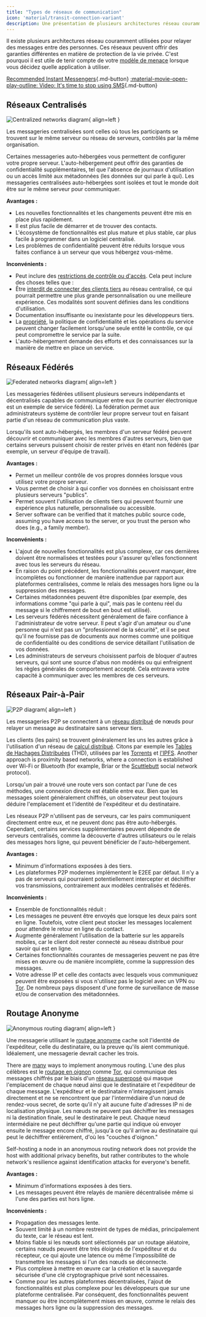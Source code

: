 ```yaml
---
title: "Types de réseaux de communication"
icon: 'material/transit-connection-variant'
description: Une présentation de plusieurs architectures réseau couramment utilisées par les applications de messagerie instantanée.
---
```


Il existe plusieurs architectures réseau couramment utilisées pour relayer des messages entre des personnes. Ces réseaux peuvent offrir des garanties différentes en matière de protection de la vie privée. C'est pourquoi il est utile de tenir compte de votre [modèle de menace](../basics/threat-modeling.md) lorsque vous décidez quelle application à utiliser.

[Recommended Instant Messengers](../real-time-communication.md ""){.md-button} [:material-movie-open-play-outline: Video: It's time to stop using SMS](https://www.privacyguides.org/videos/2025/01/24/its-time-to-stop-using-sms-heres-why ""){.md-button}

## Réseaux Centralisés

![Centralized networks diagram](../assets/img/layout/network-centralized.svg){ align=left }

Les messageries centralisées sont celles où tous les participants se trouvent sur le même serveur ou réseau de serveurs, contrôlés par la même organisation.

Certaines messageries auto-hébergées vous permettent de configurer votre propre serveur. L'auto-hébergement peut offrir des garanties de confidentialité supplémentaires, tel que l'absence de journaux d'utilisation ou un accès limité aux métadonnées (les données sur qui parle à qui). Les messageries centralisées auto-hébergées sont isolées et tout le monde doit être sur le même serveur pour communiquer.

**Avantages :**

- Les nouvelles fonctionnalités et les changements peuvent être mis en place plus rapidement.
- Il est plus facile de démarrer et de trouver des contacts.
- L'écosystème de fonctionnalités est plus mature et plus stable, car plus facile à programmer dans un logiciel centralisé.
- Les problèmes de confidentialité peuvent être réduits lorsque vous faites confiance à un serveur que vous hébergez vous-même.

**Inconvénients :**

- Peut inclure des [restrictions de contrôle ou d'accès](https://drewdevault.com/2018/08/08/Signal.html). Cela peut inclure des choses telles que :
- Être [interdit de connecter des clients tiers](https://github.com/LibreSignal/LibreSignal/issues/37#issuecomment-217211165) au réseau centralisé, ce qui pourrait permettre une plus grande personnalisation ou une meilleure expérience. Ces modalités sont souvent définies dans les conditions d'utilisation.
- Documentation insuffisante ou inexistante pour les développeurs tiers.
- La [propriété](https://web.archive.org/web/20210729191953/https://blog.privacytools.io/delisting-wire), la politique de confidentialité et les opérations du service peuvent changer facilement lorsqu'une seule entité le contrôle, ce qui peut compromettre le service par la suite.
- L'auto-hébergement demande des efforts et des connaissances sur la manière de mettre en place un service.

## Réseaux Fédérés

![Federated networks diagram](../assets/img/layout/network-decentralized.svg){ align=left }

Les messageries fédérées utilisent plusieurs serveurs indépendants et décentralisés capables de communiquer entre eux (le courrier électronique est un exemple de service fédéré). La fédération permet aux administrateurs système de contrôler leur propre serveur tout en faisant partie d'un réseau de communication plus vaste.

Lorsqu'ils sont auto-hébergés, les membres d'un serveur fédéré peuvent découvrir et communiquer avec les membres d'autres serveurs, bien que certains serveurs puissent choisir de rester privés en étant non fédérés (par exemple, un serveur d'équipe de travail).

**Avantages :**

- Permet un meilleur contrôle de vos propres données lorsque vous utilisez votre propre serveur.
- Vous permet de choisir à qui confier vos données en choisissant entre plusieurs serveurs "publics".
- Permet souvent l'utilisation de clients tiers qui peuvent fournir une expérience plus naturelle, personnalisée ou accessible.
- Server software can be verified that it matches public source code, assuming you have access to the server, or you trust the person who does (e.g., a family member).

**Inconvénients :**

- L'ajout de nouvelles fonctionnalités est plus complexe, car ces dernières doivent être normalisées et testées pour s'assurer qu'elles fonctionnent avec tous les serveurs du réseau.
- En raison du point précédent, les fonctionnalités peuvent manquer, être incomplètes ou fonctionner de manière inattendue par rapport aux plateformes centralisées, comme le relais des messages hors ligne ou la suppression des messages.
- Certaines métadonnées peuvent être disponibles (par exemple, des informations comme "qui parle à qui", mais pas le contenu réel du message si le chiffrement de bout en bout est utilisé).
- Les serveurs fédérés nécessitent généralement de faire confiance à l'administrateur de votre serveur. Il peut s'agir d'un amateur ou d'une personne qui n'est pas un "professionnel de la sécurité", et il se peut qu'il ne fournisse pas de documents aux normes comme une politique de confidentialité ou des conditions de service détaillant l'utilisation de vos données.
- Les administrateurs de serveurs choisissent parfois de bloquer d'autres serveurs, qui sont une source d'abus non modérés ou qui enfreignent les règles générales de comportement accepté. Cela entravera votre capacité à communiquer avec les membres de ces serveurs.

## Réseaux Pair-à-Pair

![P2P diagram](../assets/img/layout/network-distributed.svg){ align=left }

Les messageries P2P se connectent à un [réseau distribué](https://fr.wikipedia.org/wiki/Réseau_distribué) de nœuds pour relayer un message au destinataire sans serveur tiers.

Les clients (les pairs) se trouvent généralement les uns les autres grâce à l'utilisation d'un réseau de [calcul distribué](https://fr.wikipedia.org/wiki/Calcul_distribué). Citons par exemple les [Tables de Hachages Distribuées](https://fr.wikipedia.org/wiki/Table_de_hachage_distribuée) (THD), utilisées par les [Torrents](https://fr.wikipedia.org/wiki/BitTorrent) et [l'IPFS](https://fr.wikipedia.org/wiki/InterPlanetary_File_System). Another approach is proximity based networks, where a connection is established over Wi-Fi or Bluetooth (for example, Briar or the [Scuttlebutt](https://scuttlebutt.nz) social network protocol).

Lorsqu'un pair a trouvé une route vers son contact par l'une de ces méthodes, une connexion directe est établie entre eux. Bien que les messages soient généralement chiffrés, un observateur peut toujours déduire l'emplacement et l'identité de l'expéditeur et du destinataire.

Les réseaux P2P n'utilisent pas de serveurs, car les pairs communiquent directement entre eux, et ne peuvent donc pas être auto-hébergés. Cependant, certains services supplémentaires peuvent dépendre de serveurs centralisés, comme la découverte d'autres utilisateurs ou le relais des messages hors ligne, qui peuvent bénéficier de l'auto-hébergement.

**Avantages :**

- Minimum d'informations exposées à des tiers.
- Les plateformes P2P modernes implémentent le E2EE par défaut. Il n'y a pas de serveurs qui pourraient potentiellement intercepter et déchiffrer vos transmissions, contrairement aux modèles centralisés et fédérés.

**Inconvénients :**

- Ensemble de fonctionnalités réduit :
- Les messages ne peuvent être envoyés que lorsque les deux pairs sont en ligne. Toutefois, votre client peut stocker les messages localement pour attendre le retour en ligne du contact.
- Augmente généralement l'utilisation de la batterie sur les appareils mobiles, car le client doit rester connecté au réseau distribué pour savoir qui est en ligne.
- Certaines fonctionnalités courantes de messageries peuvent ne pas être mises en œuvre ou de manière incomplète, comme la suppression des messages.
- Votre adresse IP et celle des contacts avec lesquels vous communiquez peuvent être exposées si vous n'utilisez pas le logiciel avec un VPN [](../vpn.md) ou [Tor](../tor.md). De nombreux pays disposent d'une forme de surveillance de masse et/ou de conservation des métadonnées.

## Routage Anonyme

![Anonymous routing diagram](../assets/img/layout/network-anonymous-routing.svg){ align=left }

Une messagerie utilisant le [routage anonyme](https://doi.org/10.1007/978-1-4419-5906-5_628) cache soit l'identité de l'expéditeur, celle du destinataire, ou la preuve qu'ils aient communiqué. Idéalement, une messagerie devrait cacher les trois.

There are [many](https://doi.org/10.1145/3182658) ways to implement anonymous routing. L'une des plus célèbres est le [routage en oignon](https://en.wikipedia.org/wiki/Onion_routing) comme [Tor](https://fr.wikipedia.org/wiki/Tor_(réseau)), qui communique des messages chiffrés par le biais d'un [réseau superposé](https://fr.wikipedia.org/wiki/Réseau_superposé) qui masque l'emplacement de chaque nœud ainsi que le destinataire et l'expéditeur de chaque message. L'expéditeur et le destinataire n'interagissent jamais directement et ne se rencontrent que par l'intermédiaire d'un nœud de rendez-vous secret, de sorte qu'il n'y ait aucune fuite d'adresses IP ni de localisation physique. Les nœuds ne peuvent pas déchiffrer les messages ni la destination finale, seul le destinataire le peut. Chaque nœud intermédiaire ne peut déchiffrer qu'une partie qui indique où envoyer ensuite le message encore chiffré, jusqu'à ce qu'il arrive au destinataire qui peut le déchiffrer entièrement, d'où les "couches d'oignon."

Self-hosting a node in an anonymous routing network does not provide the host with additional privacy benefits, but rather contributes to the whole network's resilience against identification attacks for everyone's benefit.

**Avantages :**

- Minimum d'informations exposées à des tiers.
- Les messages peuvent être relayés de manière décentralisée même si l'une des parties est hors ligne.

**Inconvénients :**

- Propagation des messages lente.
- Souvent limité à un nombre restreint de types de médias, principalement du texte, car le réseau est lent.
- Moins fiable si les nœuds sont sélectionnés par un routage aléatoire, certains nœuds peuvent être très éloignés de l'expéditeur et du récepteur, ce qui ajoute une latence ou même l'impossibilité de transmettre les messages si l'un des nœuds se déconnecte.
- Plus complexe à mettre en œuvre car la création et la sauvegarde sécurisée d'une clé cryptographique privé sont nécessaires.
- Comme pour les autres plateformes décentralisées, l'ajout de fonctionnalités est plus complexe pour les développeurs que sur une plateforme centralisée. Par conséquent, des fonctionnalités peuvent manquer ou être incomplètement mises en œuvre, comme le relais des messages hors ligne ou la suppression des messages.
